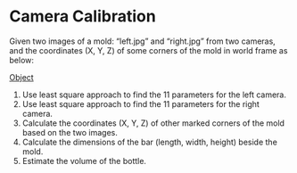 # Camera Calibration
Given two images of a mold: “left.jpg” and “right.jpg” from two cameras, and the coordinates (X, Y, Z) of some corners of the mold in world frame as below:

[Object](https://github.com/Praj390/AuE8240_Autonomous_Driving_Technology/blob/master/Camera%20Calibration/Figure.jpg)
1. Use least square approach to find the 11 parameters for the left camera.
2. Use least square approach to find the 11 parameters for the right camera.
3. Calculate the coordinates (X, Y, Z) of other marked corners of the mold based on the two images. 
4. Calculate the dimensions of the bar (length, width, height) beside the mold.
5. Estimate the volume of the bottle.